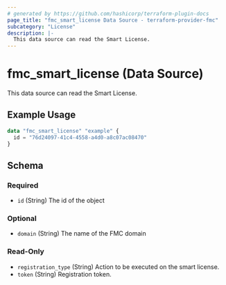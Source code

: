 ```yaml
---
# generated by https://github.com/hashicorp/terraform-plugin-docs
page_title: "fmc_smart_license Data Source - terraform-provider-fmc"
subcategory: "License"
description: |-
  This data source can read the Smart License.
---
```


# fmc_smart_license (Data Source)

This data source can read the Smart License.

## Example Usage

```terraform
data "fmc_smart_license" "example" {
  id = "76d24097-41c4-4558-a4d0-a8c07ac08470"
}
```

<!-- schema generated by tfplugindocs -->
## Schema

### Required

- `id` (String) The id of the object

### Optional

- `domain` (String) The name of the FMC domain

### Read-Only

- `registration_type` (String) Action to be executed on the smart license.
- `token` (String) Registration token.
